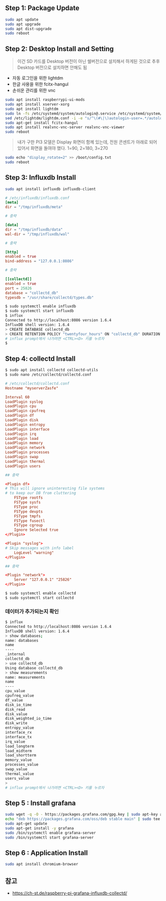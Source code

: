 ## Step 1: Package Update

```bash
sudo apt update
sudo apt upgrade
sudo apt dist-upgrade
sudo reboot
```

## Step 2: Desktop Install and Setting

> 이건 SD 카드를 Desktop 버전이 아닌 쉘버전으로 설치해서 하게된 것으로 추후 Desktop 버전으로 설치하면 안해도 됨

* 자동 로그인을 위한 lightdm
* 한글 사용을 위한 fcitx-hangul
* 손쉬운 관리를 위한 vnc

```bash
sudo apt install raspberrypi-ui-mods
sudo apt install xserver-xorg
sudo apt install lightdm
sudo ln -fs /etc/systemd/system/autologin@.service /etc/systemd/system/getty.target.wants/getty@tty1.service
sed /etc/lightdm/lightdm.conf -i -e "s/^\(#\|\)autologin-user=.*/autologin-user=pi/"
sudo apt-get install fcitx-hangul
sudo apt install realvnc-vnc-server realvnc-vnc-viewer
sudo reboot
```

> 내가 구한 PI3 모델은 Display 화면이 함께 있는데, 전원 콘센트가 아래로 되어 있어서 화면을 돌여야 했다.
> 1=90, 2=180, 3=270

```bash
sudo echo "display_rotate=2" >> /boot/config.txt 
sudo reboot
```

## Step 3: Influxdb Install

```bash
sudo apt install influxdb influxdb-client
```

```conf
# /etc/influxdb/influxdb.conf
[meta]
dir = "/tmp/influxdb/meta"

# 중략

[data]
dir = "/tmp/influxdb/data"
wal-dir = "/tmp/influxdb/wal"

# 중략

[http]
enabled = true
bind-address = "127.0.0.1:8086"

# 중략

[[collectd]]
enabled = true
port = 25826
database = "collectd_db"
typesdb = "/usr/share/collectd/types.db"
````


```bash
$ sudo systemctl enable influxdb
$ sudo systemctl start influxdb
$ influx
Connected to http://localhost:8086 version 1.6.4
InfluxDB shell version: 1.6.4
> CREATE DATABASE collectd_db
> CREATE RETENTION POLICY "twentyfour_hours" ON "collectd_db" DURATION 24h REPLICATION 1 DEFAULT
# influx prompt에서 나가려면 <CTRL><D> 키를 누르자
$ 
```

## Step 4: collectd Install

```bash
$ sudo apt install collectd collectd-utils
$ sudo nano /etc/collectd/collectd.conf
```

```conf
# /etc/collectd/collectd.conf
Hostname "myserverZasfe"

Interval 60
LoadPlugin syslog
LoadPlugin cpu
LoadPlugin cpufreq
LoadPlugin df
LoadPlugin disk
LoadPlugin entropy
LoadPlugin interface
LoadPlugin irq
LoadPlugin load
LoadPlugin memory
LoadPlugin network
LoadPlugin processes
LoadPlugin swap
LoadPlugin thermal
LoadPlugin users

## 중략

<Plugin df>
# This will ignore uninteresting file systems
# to keep our DB from cluttering
    FSType rootfs
    FSType sysfs
    FSType proc
    FSType devpts
    FSType tmpfs
    FSType fusectl
    FSType cgroup
    Ignore Selected true
</Plugin>

<Plugin "syslog">
# Skip messages with info label
    LogLevel "warning"
</Plugin>

## 중략

<Plugin "network">
    Server "127.0.0.1" "25826"
</Plugin>
```

```bash
$ sudo systemctl enable collectd
$ sudo systemctl start collectd
```

### 데이터가 추가되는지 확인

```bash
$ influx
Connected to http://localhost:8086 version 1.6.4
InfluxDB shell version: 1.6.4
> show databases;
name: databases
name
----
_internal
collectd_db
> use collectd_db
Using database collectd_db
> show measurements
name: measurements
name
----
cpu_value
cpufreq_value
df_value
disk_io_time
disk_read
disk_value
disk_weighted_io_time
disk_write
entropy_value
interface_rx
interface_tx
irq_value
load_longterm
load_midterm
load_shortterm
memory_value
processes_value
swap_value
thermal_value
users_value
> 
# influx prompt에서 나가려면 <CTRL><D> 키를 누르자
```

## Step 5 : Install grafana

```bash
sudo wget -q -O - https://packages.grafana.com/gpg.key | sudo apt-key add -
echo "deb https://packages.grafana.com/oss/deb stable main" | sudo tee -a /etc/apt/sources.list.d/grafana.list
sudo apt-get update
sudo apt-get install -y grafana
sudo /bin/systemctl enable grafana-server
sudo /bin/systemctl start grafana-server
```

## Step 6 : Application Install

```bash
sudo apt install chromium-browser
```


## 참고

* https://ch-st.de/raspberry-pi-grafana-influxdb-collectd/
